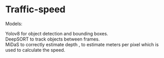 # Traffic-speed

Models:

Yolov8 for object detection and bounding boxes.    
DeepSORT to track objects between frames.    
MiDaS to correctly estimate depth , to estimate meters per pixel which is used to calculate the speed.  

